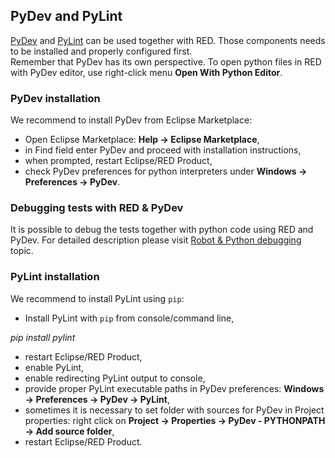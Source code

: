 ## PyDev and PyLint

[PyDev](https://marketplace.eclipse.org/content/pydev-python-ide-eclipse) and
[PyLint](https://www.pylint.org/) can be used together with RED. Those
components needs to be installed and properly configured first.  
Remember that PyDev has its own perspective. To open python files in RED with
PyDev editor, use right-click menu **Open With Python Editor**.

### PyDev installation

We recommend to install PyDev from Eclipse Marketplace:

  * Open Eclipse Marketplace: **Help -&gt; Eclipse Marketplace**,
  * in Find field enter PyDev and proceed with installation instructions,
  * when prompted, restart Eclipse/RED Product,
  * check PyDev preferences for python interpreters under **Windows -&gt; Preferences -&gt; PyDev**.

### Debugging tests with RED &amp; PyDev

It is possible to debug the tests together with python code using RED and
PyDev. For detailed description please visit [Robot &amp; Python
debugging](../launching/robot_python_debug.md) topic.

### PyLint installation

We recommend to install PyLint using `pip`:

  * Install PyLint with `pip` from console/command line, 

_pip install pylint_

  * restart Eclipse/RED Product,
  * enable PyLint,
  * enable redirecting PyLint output to console,
  * provide proper PyLint executable paths in PyDev preferences: **Windows -&gt; Preferences -&gt; PyDev -&gt; PyLint**, 
  * sometimes it is necessary to set folder with sources for PyDev in Project properties: right click on **Project -&gt; Properties -&gt; PyDev - PYTHONPATH -&gt; Add source folder**, 
  * restart Eclipse/RED Product.

